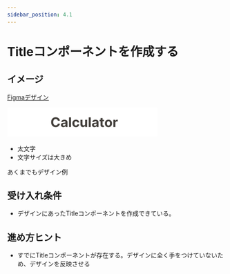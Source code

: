 ```yaml
---
sidebar_position: 4.1
---
```


# Titleコンポーネントを作成する

## イメージ

[Figmaデザイン](https://www.figma.com/file/XhtMnTFMMn5Vc3lG437iWA/Calcurator?type=design&node-id=2902-174&mode=design&t=iWYoiusQVYKnkFeT-4)

![Titleコンポーネント](assets/title.png)

- 太文字
- 文字サイズは大きめ

あくまでもデザイン例

## 受け入れ条件

- デザインにあったTitleコンポーネントを作成できている。

## 進め方ヒント

- すでにTitleコンポーネントが存在する。デザインに全く手をつけていないため、デザインを反映させる